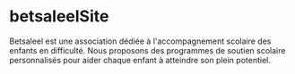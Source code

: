 # betsaleelSite
Betsaleel est une association dédiée à l'accompagnement scolaire des enfants en difficulté. Nous proposons des programmes de soutien scolaire personnalisés pour aider chaque enfant à atteindre son plein potentiel.
